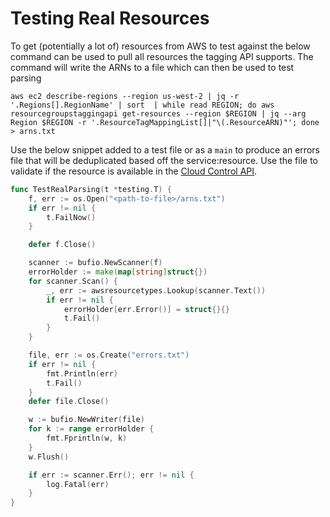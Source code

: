 # Testing Real Resources

To get (potentially a lot of) resources from AWS to test against the below command can be used to pull all resources the tagging API supports. The command will write the ARNs to a file which can then be used to test parsing

`aws ec2 describe-regions --region us-west-2 | jq -r '.Regions[].RegionName' | sort  | while read REGION; do aws resourcegroupstaggingapi get-resources --region $REGION | jq --arg Region $REGION -r '.ResourceTagMappingList[]|"\(.ResourceARN)"'; done  > arns.txt`


Use the below snippet added to a test file or as a `main` to produce an errors file
that will be deduplicated based off the service:resource. Use the file to validate if the resource is available in the [Cloud Control API](https://docs.aws.amazon.com/cloudcontrolapi/latest/userguide/supported-resources.html).
```go
func TestRealParsing(t *testing.T) {
	f, err := os.Open("<path-to-file>/arns.txt")
	if err != nil {
		t.FailNow()
	}

	defer f.Close()

	scanner := bufio.NewScanner(f)
	errorHolder := make(map[string]struct{})
	for scanner.Scan() {
		_, err := awsresourcetypes.Lookup(scanner.Text())
		if err != nil {
			errorHolder[err.Error()] = struct{}{}
			t.Fail()
		}
	}

	file, err := os.Create("errors.txt")
	if err != nil {
		fmt.Println(err)
		t.Fail()
	}
	defer file.Close()

	w := bufio.NewWriter(file)
	for k := range errorHolder {
		fmt.Fprintln(w, k)
	}
	w.Flush()

	if err := scanner.Err(); err != nil {
		log.Fatal(err)
	}
}
```
